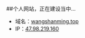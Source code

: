 ##个人网站，正在建设当中...
- 域名：<a href="http://www.wangshanming.top">wangshanming.top</a>
- IP：<a href="47.98.219.160">47.98.219.160</a>